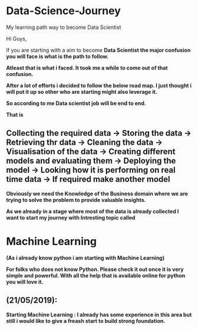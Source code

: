 # Data-Science-Journey
My learning path way to become Data Scientist

Hi Guys,

If you are starting with a aim to become <b>Data Scientist<b> the major confusion you will face is what is the path to follow.

Atleast that is what i faced. It took me a while to come out of that confusion.

After a lot of efforts i decided to follow the below road map. I just thought i will put it up so other who are starting might also
leverage it.

So according to me Data scientist job will be end to end.

That is
<h2>
  <b>
Collecting the required data ->   Storing the data ->   Retrieving thr data ->  Cleaning the data ->  Visualisation of the data -> Creating different models and evaluating them ->   Deploying the model ->  Looking how it is performing on real time data ->   If required make another model
</b>
</h2>
 

Obviously we need the Knowledge of the <b>Business domain</b> where we are trying to solve the problem to provide valuable insights.

As we already in a stage where most of the data is already collected I want to start my journey with Intresting topic called <h1>Machine Learning</h1>(As i already know python i am starting with Machine Learning)

For folks who does not know Python. Please check it out once it is very simple and powerful. With all the help that is available online for python you will love it.

<h2>(21/05/2019):</h2> 

Starting Machine Learning : I already has some experience in this area but still i would like to give a freash start to build strong foundation.
